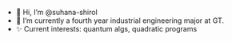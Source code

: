 - 👋 Hi, I’m @suhana-shirol
- 🌱 I’m currently a fourth year industrial engineering major at GT.
- ✨ Current interests: quantum algs, quadratic programs

<!---
suhana-shirol/suhana-shirol is a ✨ special ✨ repository because its `README.md` (this file) appears on your GitHub profile.
You can click the Preview link to take a look at your changes.
--->
